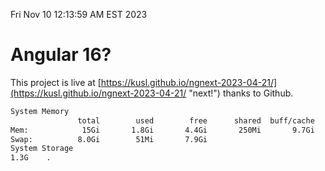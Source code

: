 Fri Nov 10 12:13:59 AM EST 2023

# Angular 16?


This project is live at [https://kusl.github.io/ngnext-2023-04-21/](https://kusl.github.io/ngnext-2023-04-21/ "next!") thanks to Github.

```bash
System Memory
               total        used        free      shared  buff/cache   available
Mem:            15Gi       1.8Gi       4.4Gi       250Mi       9.7Gi        13Gi
Swap:          8.0Gi        51Mi       7.9Gi
System Storage
1.3G	.
